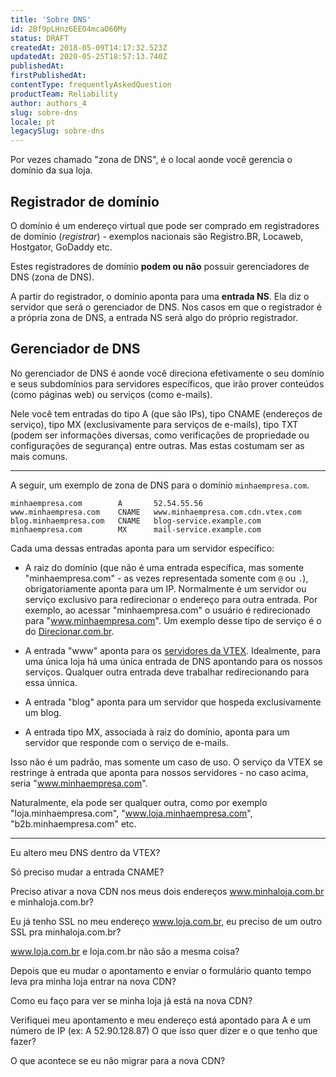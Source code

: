 ```yaml
---
title: 'Sobre DNS'
id: 2Bf9pLHnz6EEO4mcaO60My
status: DRAFT
createdAt: 2018-05-09T14:17:32.523Z
updatedAt: 2020-05-25T18:57:13.740Z
publishedAt: 
firstPublishedAt: 
contentType: frequentlyAskedQuestion
productTeam: Reliability
author: authors_4
slug: sobre-dns
locale: pt
legacySlug: sobre-dns
---
```


Por vezes chamado "zona de DNS", é o local aonde você gerencia o domínio da sua loja.

## Registrador de domínio

O domínio é um endereço virtual que pode ser comprado em registradores de domínio (_registrar_) - exemplos nacionais são Registro.BR, Locaweb, Hostgator, GoDaddy etc.

Estes registradores de domínio **podem ou não** possuir gerenciadores de DNS (zona de DNS).

A partir do registrador, o domínio aponta para uma __entrada NS__. Ela diz o servidor que será o gerenciador de DNS. Nos casos em que o registrador é a própria zona de DNS, a entrada NS será algo do próprio registrador.

## Gerenciador de DNS

No gerenciador de DNS é aonde você direciona efetivamente o seu domínio e seus subdomínios para servidores específicos, que irão prover conteúdos (como páginas web) ou serviços (como e-mails).

Nele você tem entradas do tipo A (que são IPs), tipo CNAME (endereços de serviço), tipo MX (exclusivamente para serviços de e-mails), tipo TXT (podem ser informações diversas, como verificações de propriedade ou configurações de segurança) entre outras. Mas estas costumam ser as mais comuns.

---

A seguir, um exemplo de zona de DNS para o domínio `minhaempresa.com`.

```
minhaempresa.com        A       52.54.55.56
www.minhaempresa.com    CNAME   www.minhaempresa.com.cdn.vtex.com
blog.minhaempresa.com   CNAME   blog-service.example.com
minhaempresa.com        MX      mail-service.example.com
```

Cada uma dessas entradas aponta para um servidor específico:

- A raiz do domínio (que não é uma entrada específica, mas somente "minhaempresa.com" - as vezes representada somente com `@` ou `.`), obrigatoriamente aponta para um IP. Normalmente é um servidor ou serviço exclusivo para redirecionar o endereço para outra entrada. Por exemplo, ao acessar "minhaempresa.com" o usuário é redirecionado para "www.minhaempresa.com". Um exemplo desse tipo de serviço é o do [Direcionar.com.br](http://direcionar.com.br).

- A entrada "www" aponta para os [servidores da VTEX](). Idealmente, para uma única loja há uma única entrada de DNS apontando para os nossos serviços. Qualquer outra entrada deve trabalhar redirecionando para essa únnica.

- A entrada "blog" aponta para um servidor que hospeda exclusivamente um blog.

- A entrada tipo MX, associada à raiz do domínio, aponta para um servidor que responde com o serviço de e-mails.

Isso não é um padrão, mas somente um caso de uso. O serviço da VTEX se restringe à entrada que aponta para nossos servidores - no caso acima, seria "www.minhaempresa.com".

Naturalmente, ela pode ser qualquer outra, como por exemplo "loja.minhaempresa.com", "www.loja.minhaempresa.com", "b2b.minhaempresa.com" etc.

---





Eu altero meu DNS dentro da VTEX?

Só preciso mudar a entrada CNAME?

Preciso ativar a nova CDN nos meus dois endereços www.minhaloja.com.br e minhaloja.com.br?

Eu já tenho SSL no meu endereço www.loja.com.br, eu preciso de um outro SSL pra minhaloja.com.br?

www.loja.com.br e loja.com.br não são a mesma coisa?

Depois que eu mudar o apontamento e enviar o formulário quanto tempo leva pra minha loja entrar na nova CDN?

Como eu faço para ver se minha loja já está na nova CDN?

Verifiquei meu apontamento e meu endereço está apontado para A e um número de IP (ex:  A  52.90.128.87) 
O que isso quer dizer e o que tenho que fazer?

O que acontece se eu não migrar para a nova CDN?

